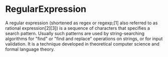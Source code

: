 # RegularExpression

A regular expression (shortened as regex or regexp;[1] also referred to as rational expression[2][3]) is a sequence of characters that specifies a search pattern. Usually such patterns are used by string-searching algorithms for "find" or "find and replace" operations on strings, or for input validation. It is a technique developed in theoretical computer science and formal language theory.

